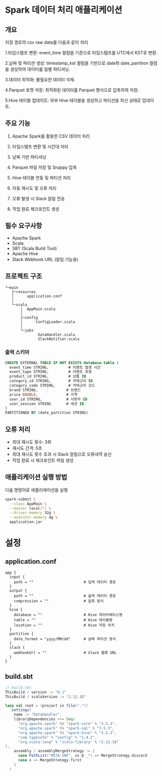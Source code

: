 # Spark 데이터 처리 애플리케이션

## 개요

지정 경로의 csv raw data를 다음과 같이 처리

1.타임스탬프 변환: event_time 컬럼을 기준으로 타임스탬프를 UTC에서 KST로 변환.

2.날짜 및 파티션 생성: timestamp_kst 컬럼을 기반으로 date와 date_partition 컬럼을 생성하여 데이터를 일별 파티셔닝.

3.데이터 최적화: 불필요한 데이터 삭제.

4.Parquet 포맷 저장: 최적화된 데이터를 Parquet 형식으로 압축하여 저장.

5.Hive 테이블 업데이트: 외부 Hive 테이블을 생성하고 파티션을 최신 상태로 업데이트.


## 주요 기능
1. Apache Spark를 활용한 CSV 데이터 처리

2. 타임스탬프 변환 및 시간대 처리

3. 날짜 기반 파티셔닝

4. Parquet 파일 저장 및 Snappy 압축

5. Hive 테이블 연동 및 파티션 처리

6. 자동 재시도 및 오류 처리

7. 오류 발생 시 Slack 알림 전송

8. 작업 완료 체크포인트 생성



## 필수 요구사항
- Apache Spark
- Scala
- SBT (Scala Build Tool)
- Apache Hive
- Slack Webhook URL (알림 기능용)




## 프로젝트 구조
```
└─main
   ├─resources
   │      application.conf
   │
   └─scala
       │  AppMain.scala
       │
       ├─config
       │      ConfigLoader.scala
       │
       └─jobs
               DataHandler.scala
               SlackNotifier.scala

```



### 출력 스키마
```sql
CREATE EXTERNAL TABLE IF NOT EXISTS database.table (
  event_time STRING,         # 이벤트 발생 시간
  event_type STRING,         # 이벤트 유형
  product_id STRING,         # 상품 ID
  category_id STRING,        # 카테고리 ID
  category_code STRING,      # 카테고리 코드
  brand STRING,             # 브랜드
  price DOUBLE,             # 가격
  user_id STRING,           # 사용자 ID
  user_session STRING       # 세션 ID
)
PARTITIONED BY (date_partition STRING)
```

## 오류 처리
- 최대 재시도 횟수: 3회
- 재시도 간격: 5초
- 최대 재시도 횟수 초과 시 Slack 알림으로 오류내역 송신
- 작업 완료 시 체크포인트 파일 생성


## 애플리케이션 실행 방법
다음 명령어로 애플리케이션을 실행

```bash
spark-submit \
  --class AppMain \
  --master local[*] \
  --driver-memory 32g \
  --executor-memory 4g \
  application.jar
```

# 설정
## application.conf

```hocon
app {
  input {
    path = ""                       # 입력 데이터 경로
  }
  output {
    path = ""                       # 출력 데이터 경로
    compression = ""                # 압축 방식
  }
  hive {
    database = ""                   # Hive 데이터베이스명
    table = ""                      # Hive 테이블명
    location = ""                   # Hive 저장 위치
  }
  partition {
    date_format = "yyyy/MM/dd"      # 날짜 파티션 형식
  }
  slack {
    webhookUrl = ""                 # Slack 웹훅 URL
  }
}
```

## build.sbt
```scala
// build.sbt
ThisBuild / version := "0.1"
ThisBuild / scalaVersion := "2.12.18"

lazy val root = (project in file("."))
  .settings(
    name := "DataHandler",
    libraryDependencies ++= Seq(
      "org.apache.spark" %% "spark-core" % "3.5.3",
      "org.apache.spark" %% "spark-sql" % "3.5.3",
      "org.apache.spark" %% "spark-hive" % "3.5.3",
      "com.typesafe" % "config" % "1.4.2",
      "org.scala-lang" % "scala-library" % "2.12.18"
),
    assembly / assemblyMergeStrategy := {
      case PathList("META-INF", xs @ _*) => MergeStrategy.discard
      case x => MergeStrategy.first
    }
  )

```
